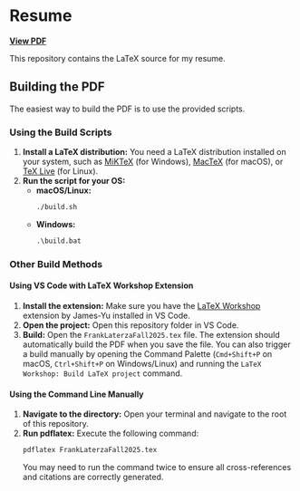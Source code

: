 # Resume

[**View PDF**](FrankLaterzaFall2025.pdf)

This repository contains the LaTeX source for my resume.

## Building the PDF

The easiest way to build the PDF is to use the provided scripts.

### Using the Build Scripts

1.  **Install a LaTeX distribution:** You need a LaTeX distribution installed on your system, such as [MiKTeX](https://miktex.org/) (for Windows), [MacTeX](https://www.tug.org/mactex/) (for macOS), or [TeX Live](https://www.tug.org/texlive/) (for Linux).
2.  **Run the script for your OS:**
    *   **macOS/Linux:**
        ```bash
        ./build.sh
        ```
    *   **Windows:**
        ```bat
        .\build.bat
        ```

### Other Build Methods

#### Using VS Code with LaTeX Workshop Extension

1.  **Install the extension:** Make sure you have the [LaTeX Workshop](https://marketplace.visualstudio.com/items?itemName=James-Yu.latex-workshop) extension by James-Yu installed in VS Code.
2.  **Open the project:** Open this repository folder in VS Code.
3.  **Build:** Open the `FrankLaterzaFall2025.tex` file. The extension should automatically build the PDF when you save the file. You can also trigger a build manually by opening the Command Palette (`Cmd+Shift+P` on macOS, `Ctrl+Shift+P` on Windows/Linux) and running the `LaTeX Workshop: Build LaTeX project` command.

#### Using the Command Line Manually

1.  **Navigate to the directory:** Open your terminal and navigate to the root of this repository.
2.  **Run pdflatex:** Execute the following command:
    ```bash
    pdflatex FrankLaterzaFall2025.tex
    ```
    You may need to run the command twice to ensure all cross-references and citations are correctly generated.